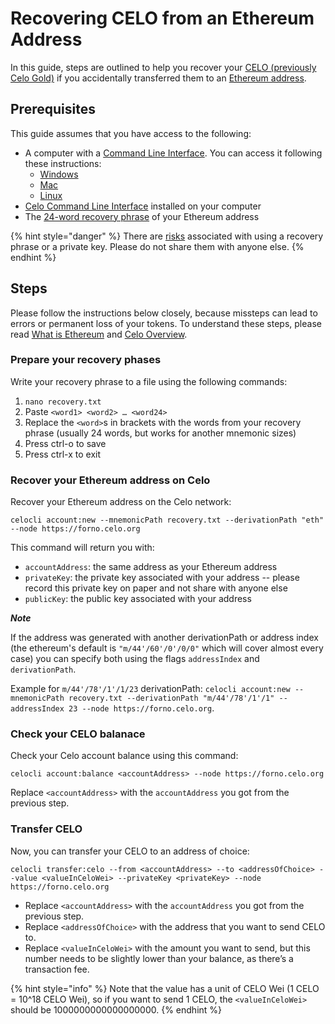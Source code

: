 # Recovering CELO from an Ethereum Address

In this guide, steps are outlined to help you recover your [CELO (previously Celo Gold)](../overview.md#background-and-key-concepts) if you accidentally transferred them to an [Ethereum address](https://en.wikipedia.org/wiki/Ethereum#Addresses).

## Prerequisites

This guide assumes that you have access to the following:

- A computer with a [Command Line Interface](https://en.wikipedia.org/wiki/Command-line_interface). You can access it following these instructions:
    - [Windows](https://www.howtogeek.com/270810/how-to-quickly-launch-a-bash-shell-from-windows-10s-file-explorer/)
    - [Mac](https://macpaw.com/how-to/use-terminal-on-mac)
    - [Linux](https://askubuntu.com/questions/196212/how-do-you-open-a-command-line)
- [Celo Command Line Interface](../command-line-interface/introduction.md) installed on your computer
- The [24-word recovery phrase](https://kb.myetherwallet.com/en/security-and-privacy/what-is-a-mnemonic-phrase/) of your Ethereum address

{% hint style="danger" %}
There are [risks](https://www.cryptomathic.com/news-events/blog/cryptographic-key-management-the-risks-and-mitigations) associated with using a recovery phrase or a private key. Please do not share them with anyone else.
{% endhint %}

## Steps

Please follow the instructions below closely, because missteps can lead to errors or permanent loss of your tokens. To understand these steps, please read [What is Ethereum](https://ethereum.org/en/what-is-ethereum/) and [Celo Overview](https://docs.celo.org/overview).


### Prepare your recovery phases

Write your recovery phrase to a file using the following commands:

1. `nano recovery.txt`
2. Paste `<word1> <word2> … <word24>`
3. Replace the `<word>`s in brackets with the words from your recovery phrase (usually 24 words, but works for another mnemonic sizes)
4. Press ctrl-o to save
5. Press ctrl-x to exit

### Recover your Ethereum address on Celo

Recover your Ethereum address on the Celo network:

```
celocli account:new --mnemonicPath recovery.txt --derivationPath "eth" --node https://forno.celo.org
```

This command will return you with:

- `accountAddress`: the same address as your Ethereum address
- `privateKey`: the private key associated with your address -- please record this private key on paper and not share with anyone else
- `publicKey`: the public key associated with your address

***Note***

If the address was generated with another derivationPath or address index (the ethereum's default is `"m/44'/60'/0'/0/0"` which will cover almost every case) you can specify both using the flags `addressIndex` and `derivationPath`.

Example for `m/44'/78'/1'/1/23` derivationPath: `celocli account:new --mnemonicPath recovery.txt --derivationPath "m/44'/78'/1'/1" --addressIndex 23 --node https://forno.celo.org`.

### Check your CELO balanace

Check your Celo account balance using this command:

```
celocli account:balance <accountAddress> --node https://forno.celo.org
```

Replace `<accountAddress>` with the `accountAddress` you got from the previous step.

### Transfer CELO

Now, you can transfer your CELO to an address of choice:

```
celocli transfer:celo --from <accountAddress> --to <addressOfChoice> --value <valueInCeloWei> --privateKey <privateKey> --node https://forno.celo.org
```

- Replace `<accountAddress>` with the `accountAddress` you got from the previous step.
- Replace `<addressOfChoice>` with the address that you want to send CELO to.
- Replace `<valueInCeloWei>` with the amount you want to send, but this number needs to be slightly lower than your balance, as there’s a transaction fee.

{% hint style="info" %}
Note that the value has a unit of CELO Wei (1 CELO = 10^18 CELO Wei), so if you want to send 1 CELO, the `<valueInCeloWei>` should be 1000000000000000000.
{% endhint %}
